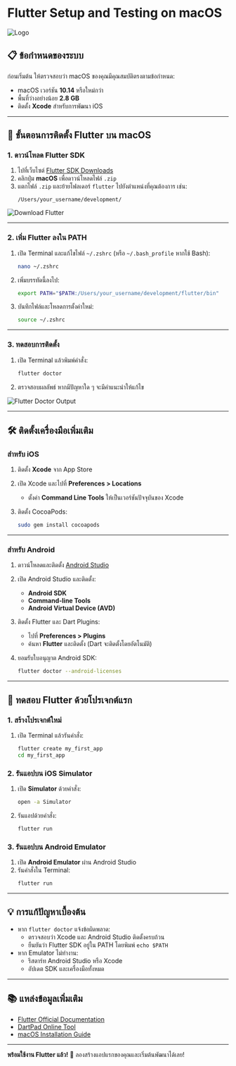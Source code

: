 # Flutter Setup and Testing on macOS

![Logo](https://www.incentergy.de/wp-content/uploads/2020/10/flutter-logo.png)

## 📋 ข้อกำหนดของระบบ
ก่อนเริ่มต้น ให้ตรวจสอบว่า macOS ของคุณมีคุณสมบัติตรงตามข้อกำหนด:
- macOS เวอร์ชัน **10.14** หรือใหม่กว่า
- พื้นที่ว่างอย่างน้อย **2.8 GB**
- ติดตั้ง **Xcode** สำหรับการพัฒนา iOS

---

## 🚀 ขั้นตอนการติดตั้ง Flutter บน macOS

### 1. ดาวน์โหลด Flutter SDK
1. ไปที่เว็บไซต์ [Flutter SDK Downloads](https://flutter.dev/docs/get-started/install/macos)
2. คลิกปุ่ม **macOS** เพื่อดาวน์โหลดไฟล์ `.zip`
3. แตกไฟล์ `.zip` และย้ายโฟลเดอร์ `flutter` ไปยังตำแหน่งที่คุณต้องการ เช่น:
   ```plaintext
   /Users/your_username/development/
   ```

![Download Flutter](https://flutter.dev/assets/images/shared/brand/flutter/logo/flutter-lockup.png)

---

### 2. เพิ่ม Flutter ลงใน PATH
1. เปิด Terminal และแก้ไขไฟล์ `~/.zshrc` (หรือ `~/.bash_profile` หากใช้ Bash):
   ```bash
   nano ~/.zshrc
   ```
2. เพิ่มบรรทัดนี้ลงไป:
   ```bash
   export PATH="$PATH:/Users/your_username/development/flutter/bin"
   ```
3. บันทึกไฟล์และโหลดการตั้งค่าใหม่:
   ```bash
   source ~/.zshrc
   ```

---

### 3. ทดสอบการติดตั้ง
1. เปิด Terminal แล้วพิมพ์คำสั่ง:
   ```bash
   flutter doctor
   ```
2. ตรวจสอบผลลัพธ์ หากมีปัญหาใด ๆ จะมีคำแนะนำให้แก้ไข

![Flutter Doctor Output](https://flutter.dev/assets/images/docs/cli/flutter-doctor.png)

---

## 🛠 ติดตั้งเครื่องมือเพิ่มเติม

### สำหรับ iOS
1. ติดตั้ง **Xcode** จาก App Store
2. เปิด Xcode และไปที่ **Preferences > Locations**
   - ตั้งค่า **Command Line Tools** ให้เป็นเวอร์ชันปัจจุบันของ Xcode

3. ติดตั้ง CocoaPods:
   ```bash
   sudo gem install cocoapods
   ```

---

### สำหรับ Android
1. ดาวน์โหลดและติดตั้ง [Android Studio](https://developer.android.com/studio)
2. เปิด Android Studio และติดตั้ง:
   - **Android SDK**
   - **Command-line Tools**
   - **Android Virtual Device (AVD)**

3. ติดตั้ง Flutter และ Dart Plugins:
   - ไปที่ **Preferences > Plugins**
   - ค้นหา **Flutter** และติดตั้ง (Dart จะติดตั้งโดยอัตโนมัติ)

4. ยอมรับใบอนุญาต Android SDK:
   ```bash
   flutter doctor --android-licenses
   ```

---

## 🎉 ทดสอบ Flutter ด้วยโปรเจกต์แรก

### 1. สร้างโปรเจกต์ใหม่
1. เปิด Terminal แล้วรันคำสั่ง:
   ```bash
   flutter create my_first_app
   cd my_first_app
   ```

### 2. รันแอปบน iOS Simulator
1. เปิด **Simulator** ด้วยคำสั่ง:
   ```bash
   open -a Simulator
   ```
2. รันแอปด้วยคำสั่ง:
   ```bash
   flutter run
   ```

### 3. รันแอปบน Android Emulator
1. เปิด **Android Emulator** ผ่าน Android Studio
2. รันคำสั่งใน Terminal:
   ```bash
   flutter run
   ```

---

## 💡 การแก้ปัญหาเบื้องต้น
- หาก `flutter doctor` แจ้งข้อผิดพลาด:
  - ตรวจสอบว่า Xcode และ Android Studio ติดตั้งครบถ้วน
  - ยืนยันว่า Flutter SDK อยู่ใน PATH โดยพิมพ์ `echo $PATH`
- หาก Emulator ไม่ทำงาน:
  - รีสตาร์ท Android Studio หรือ Xcode
  - อัปเดต SDK และเครื่องมือทั้งหมด

---

## 📚 แหล่งข้อมูลเพิ่มเติม
- [Flutter Official Documentation](https://flutter.dev/docs)
- [DartPad Online Tool](https://dartpad.dev/)
- [macOS Installation Guide](https://flutter.dev/docs/get-started/install/macos)

---

**พร้อมใช้งาน Flutter แล้ว!** 🚀 ลองสร้างแอปแรกของคุณและเริ่มต้นพัฒนาได้เลย!

